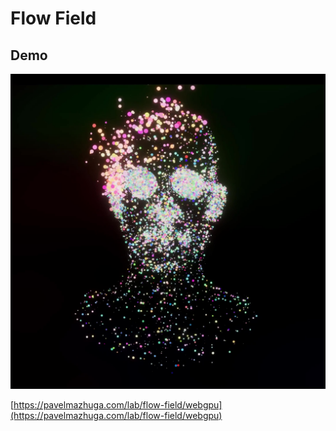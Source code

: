 # Flow Field

## Demo

![Preview](preview.jpeg)

[https://pavelmazhuga.com/lab/flow-field/webgpu](https://pavelmazhuga.com/lab/flow-field/webgpu)
